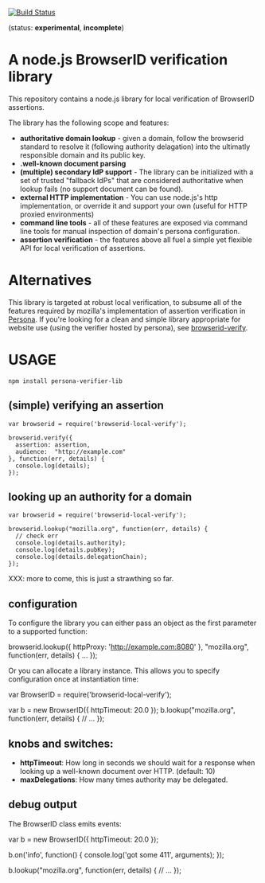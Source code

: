 [![Build Status](https://travis-ci.org/lloyd/persona-verifier-lib.png?branch=master)](https://travis-ci.org/lloyd/browserid-local-verify)

(status:  **experimental**, **incomplete**)

# A node.js BrowserID verification library

This repository contains a node.js library for local verification of BrowserID assertions.

The library has the following scope and features:

  * **authoritative domain lookup** - given a domain, follow the browserid standard to resolve it (following authority delagation) into the ultimatly responsible domain and its public key.
  * **.well-known document parsing**
  * **(multiple) secondary IdP support** - The library can be initialized with a set of trusted "fallback IdPs" that are considered authoritative when lookup fails (no support document can be found).
  * **external HTTP implementation** - You can use node.js's http implementation, or override it and support your own (useful for HTTP proxied environments)
  * **command line tools** - all of these features are exposed via command line tools for manual inspection of domain's persona configuration.
  * **assertion verification** - the features above all fuel a simple yet flexible API for local verification of assertions.

# Alternatives

This library is targeted at robust local verification, to subsume all of the features required by mozilla's implementation of assertion verification in [Persona][].  If you're looking for a clean and simple library appropriate for website use (using the verifier hosted by persona), see [browserid-verify][].

[Persona]: https://persona.org
[browserid-verify]: https://npmjs.org/browserid-verify

# USAGE

    npm install persona-verifier-lib

## (simple) verifying an assertion

    var browserid = require('browserid-local-verify');

    browserid.verify({
      assertion: assertion,
      audience:  "http://example.com"
    }, function(err, details) {
      console.log(details);
    });

## looking up an authority for a domain

    var browserid = require('browserid-local-verify');

    browserid.lookup("mozilla.org", function(err, details) {
      // check err
      console.log(details.authority);
      console.log(details.pubKey);
      console.log(details.delegationChain);
    });

XXX: more to come, this is just a strawthing so far.

## configuration

To configure the library you can either pass an object as the first parameter to a supported function:

   browserid.lookup({ httpProxy: 'http://example.com:8080' }, "mozilla.org", function(err, details) {
     ...
   });

Or you can allocate a library instance.  This allows you to specify configuration once at instantiation time:

   var BrowserID = require('browserid-local-verify');

   var b = new BrowserID({ httpTimeout: 20.0 });
   b.lookup("mozilla.org", function(err, details) {
     // ...
   });

## knobs and switches:

* **httpTimeout**: How long in seconds we should wait for a response when looking up a well-known document over HTTP. (default: 10)
* **maxDelegations**: How many times authority may be delegated.

## debug output

The BrowserID class emits events:

   var b = new BrowserID({ httpTimeout: 20.0 });

   b.on('info', function() {
     console.log('got some 411', arguments);
   });

   b.lookup("mozilla.org", function(err, details) {
     // ...
   });
